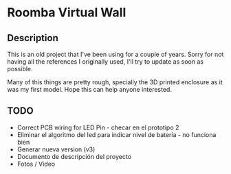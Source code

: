 # Roomba Virtual Wall

## Description

This is an old project that I've been using for a couple of years. Sorry for not having all the references I originally used, I'll try to update as soon as possible.

Many of this things are pretty rough, specially the 3D printed enclosure as it was my first model. Hope this can help anyone interested.

## TODO

- Correct PCB wiring for LED Pin - checar en el prototipo 2
- Eliminar el algoritmo del led para indicar nivel de batería - no funciona bien
- Generar nueva version (v3)
- Documento de descripción del proyecto
- Fotos / Video
